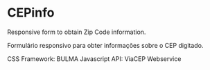 # CEPinfo
Responsive form to obtain Zip Code information.

Formulário responsivo para obter informações sobre o CEP digitado.

CSS Framework: BULMA
Javascript API: ViaCEP Webservice
